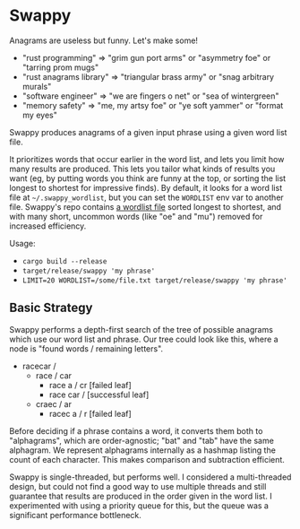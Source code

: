 # Swappy

Anagrams are useless but funny. Let's make some!

- "rust programming" => "grim gun port arms" or "asymmetry foe" or "tarring prom mugs"
- "rust anagrams library" => "triangular brass army" or "snag arbitrary murals"
- "software engineer" => "we are fingers o net" or "sea of wintergreen"
- "memory safety" => "me, my artsy foe" or "ye soft yammer" or "format my eyes"

Swappy produces anagrams of a given input phrase using a given word list file.

It prioritizes words that occur earlier in the word list, and lets you limit how many results are produced.
This lets you tailor what kinds of results you want (eg, by putting words you think are funny at the top, or sorting the list longest to shortest for impressive finds).
By default, it looks for a word list file at `~/.swappy_wordlist`, but you can set the `WORDLIST` env var to another file.
Swappy's repo contains [a wordlist file](https://gitlab.com/nathanl/swappy.rs/-/raw/master/test_support/smallish_list.txt) sorted longest to shortest, and with many short, uncommon words (like "oe" and "mu") removed for increased efficiency.

Usage:
   - `cargo build --release`
   - `target/release/swappy 'my phrase'`
   - `LIMIT=20 WORDLIST=/some/file.txt target/release/swappy 'my phrase'`

## Basic Strategy

Swappy performs a depth-first search of the tree of possible anagrams which use our word list and phrase.
Our tree could look like this, where a node is "found words / remaining letters".

- racecar /
  - race / car
      - race a / cr  [failed leaf]
      - race car /  [successful leaf]
  - craec / ar
      - racec a / r  [failed leaf]

Before deciding if a phrase contains a word, it converts them both to "alphagrams", which are order-agnostic; "bat" and "tab" have the same alphagram.
We represent alphagrams internally as a hashmap listing the count of each character.
This makes comparison and subtraction efficient.

Swappy is single-threaded, but performs well.
I considered a multi-threaded design, but could not find a good way to use multiple threads and still guarantee that results are produced in the order given in the word list.
I experimented with using a priority queue for this, but the queue was a significant performance bottleneck.

